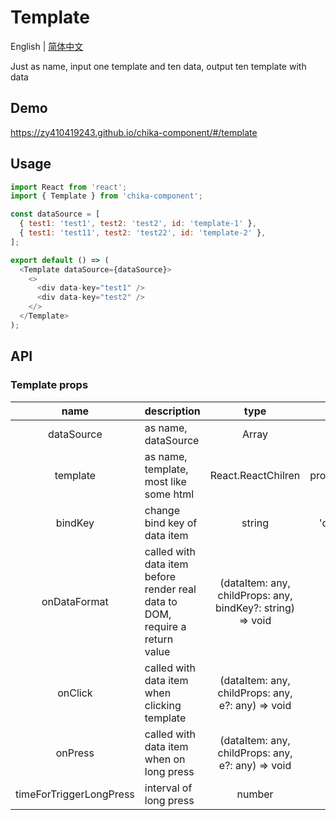 # Template

English | [简体中文](./README-zh_CN.md)

Just as name, input one template and ten data, output ten template with data

## Demo

https://zy410419243.github.io/chika-component/#/template

## Usage

```js
import React from 'react';
import { Template } from 'chika-component';

const dataSource = [
  { test1: 'test1', test2: 'test2', id: 'template-1' },
  { test1: 'test11', test2: 'test22', id: 'template-2' },
];

export default () => (
  <Template dataSource={dataSource}>
    <>
      <div data-key="test1" />
      <div data-key="test2" />
    </>
  </Template>
);
```

## API

### Template props

|          name           | description                                                                  |                            type                            |    default     |
| :---------------------: | ---------------------------------------------------------------------------- | :--------------------------------------------------------: | :------------: |
|       dataSource        | as name, dataSource                                                          |                         Array<any>                         |       []       |
|        template         | as name, template, most like some html                                       |                     React.ReactChilren                     | props.children |
|         bindKey         | change bind key of data item                                                 |                           string                           |   'data-key'   |
|      onDataFormat       | called with data item before render real data to DOM, require a return value | (dataItem: any, childProps: any, bindKey?: string) => void |      noop      |
|         onClick         | called with data item when clicking template                                 |     (dataItem: any, childProps: any, e?: any) => void      |      noop      |
|         onPress         | called with data item when on long press                                     |     (dataItem: any, childProps: any, e?: any) => void      |      noop      |
| timeForTriggerLongPress | interval of long press                                                       |                           number                           |     700 ms     |

